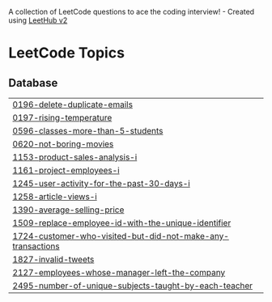 A collection of LeetCode questions to ace the coding interview! - Created using [LeetHub v2](https://github.com/arunbhardwaj/LeetHub-2.0)
<!---LeetCode Topics Start-->
# LeetCode Topics
## Database
|  |
| ------- |
| [0196-delete-duplicate-emails](https://github.com/fiedith/sql/tree/master/0196-delete-duplicate-emails) |
| [0197-rising-temperature](https://github.com/fiedith/sql/tree/master/0197-rising-temperature) |
| [0596-classes-more-than-5-students](https://github.com/fiedith/sql/tree/master/0596-classes-more-than-5-students) |
| [0620-not-boring-movies](https://github.com/fiedith/sql/tree/master/0620-not-boring-movies) |
| [1153-product-sales-analysis-i](https://github.com/fiedith/sql/tree/master/1153-product-sales-analysis-i) |
| [1161-project-employees-i](https://github.com/fiedith/sql/tree/master/1161-project-employees-i) |
| [1245-user-activity-for-the-past-30-days-i](https://github.com/fiedith/sql/tree/master/1245-user-activity-for-the-past-30-days-i) |
| [1258-article-views-i](https://github.com/fiedith/sql/tree/master/1258-article-views-i) |
| [1390-average-selling-price](https://github.com/fiedith/sql/tree/master/1390-average-selling-price) |
| [1509-replace-employee-id-with-the-unique-identifier](https://github.com/fiedith/sql/tree/master/1509-replace-employee-id-with-the-unique-identifier) |
| [1724-customer-who-visited-but-did-not-make-any-transactions](https://github.com/fiedith/sql/tree/master/1724-customer-who-visited-but-did-not-make-any-transactions) |
| [1827-invalid-tweets](https://github.com/fiedith/sql/tree/master/1827-invalid-tweets) |
| [2127-employees-whose-manager-left-the-company](https://github.com/fiedith/sql/tree/master/2127-employees-whose-manager-left-the-company) |
| [2495-number-of-unique-subjects-taught-by-each-teacher](https://github.com/fiedith/sql/tree/master/2495-number-of-unique-subjects-taught-by-each-teacher) |
<!---LeetCode Topics End-->